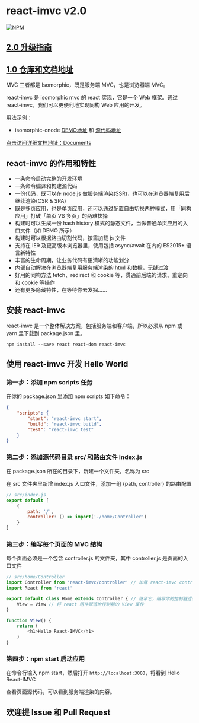 # react-imvc v2.0

[![NPM](https://nodei.co/npm/react-imvc.png?downloads=true)](https://nodei.co/npm/react-imvc/)

## [2.0 升级指南](./doc/upgrade.md)

## [1.0 仓库和文档地址](https://github.com/Lucifier129/react-imvc/tree/v1.0)

MVC 三者都是 Isomorphic，既是服务端 MVC，也是浏览器端 MVC。

react-imvc 是 isomorphic mvc 的 react 实现，它是一个 Web 框架。通过 react-imvc，我们可以更便利地实现同构 Web 应用的开发。

用法示例：

- isomorphic-cnode [DEMO地址](https://lucifier129.github.io/isomorphic-cnode/publish/static/) 和 [源代码地址](https://github.com/Lucifier129/isomorphic-cnode)


[点击访问详细文档地址：Documents](./doc/index.md)

## react-imvc 的作用和特性

- 一条命令启动完整的开发环境
- 一条命令编译和构建源代码
- 一份代码，既可以在 node.js 做服务端渲染(SSR)，也可以在浏览器端复用后继续渲染(CSR & SPA)
- 既是多页应用，也是单页应用，还可以通过配置自由切换两种模式，用「同构应用」打破「单页 VS 多页」的两难抉择
- 构建时可以生成一份 hash history 模式的静态文件，当做普通单页应用的入口文件（如 DEMO 所示）
- 构建时可以根据路由切割代码，按需加载 js 文件
- 支持在 IE9 及更高版本浏览器里，使用包括 async/await 在内的 ES2015+ 语言新特性
- 丰富的生命周期，让业务代码有更清晰的功能划分
- 内部自动解决在浏览器端复用服务端渲染的 html 和数据，无缝过渡
- 好用的同构方法 fetch、redirect 和 cookie 等，贯通前后端的请求、重定向和 cookie 等操作
- 还有更多隐藏特性，在等待你去发掘……

## 安装 react-imvc

react-imvc 是一个整体解决方案，包括服务端和客户端，所以必须从 npm 或 yarn 里下载到 package.json 里。

```shell
npm install --save react react-dom react-imvc
```

## 使用 react-imvc 开发 Hello World

### 第一步：添加 npm scripts 任务

在你的 package.json 里添加 npm scripts 如下命令：

```json
{
    "scripts": {
        "start": "react-imvc start",
        "build": "react-imvc build",
        "test": "react-imvc test"
    }
}
```

### 第二步：添加源代码目录 src/ 和路由文件 index.js

在 package.json 所在的目录下，新建一个文件夹，名称为 src

在 src 文件夹里新增 index.js 入口文件，添加一组 {path, controller} 的路由配置

```javascript
// src/index.js
export default [
    {
        path: '/',
        controller: () => import('./home/Controller')
    }
]
```

### 第三步：编写每个页面的 MVC 结构

每个页面必须是一个包含 controller.js 的文件夹，其中 controller.js 是页面的入口文件

```javascript
// src/home/Controller
import Controller from 'react-imvc/controller' // 加载 react-imvc controller 控制器
import React from 'react'

export default class Home extends Controller { // 继承它，编写你的控制器逻辑
    View = View // 将 react 组件赋值给控制器的 View 属性
}

function View() {
    return (
        <h1>Hello React-IMVC</h1>
    )
}
```

### 第四步：npm start 启动应用

在命令行输入 npm start，然后打开 `http://localhost:3000`，将看到 Hello React-IMVC

查看页面源代码，可以看到服务端渲染的内容。

## 欢迎提 Issue 和 Pull Request